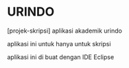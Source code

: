 # URINDO
[projek-skripsi] aplikasi akademik urindo

aplikasi ini untuk hanya untuk skripsi

aplikasi ini di buat dengan IDE Eclipse
